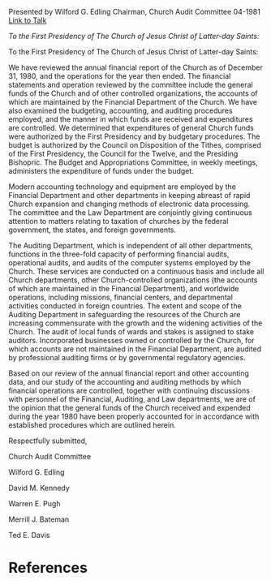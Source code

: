 Presented by Wilford G. Edling
Chairman, Church Audit Committee
04-1981
[Link to Talk](https://www.churchofjesuschrist.org/study/general-conference/1981/04/church-audit-committee-report?lang=eng)

_To the First Presidency of The Church of Jesus Christ of Latter-day Saints:_

To the First Presidency of The Church of Jesus Christ of Latter-day Saints:





We have reviewed the annual financial report of the Church as of December 31, 1980, and the operations for the year then ended. The financial statements and operation reviewed by the committee include the general funds of the Church and of other controlled organizations, the accounts of which are maintained by the Financial Department of the Church. We have also examined the budgeting, accounting, and auditing procedures employed, and the manner in which funds are received and expenditures are controlled. We determined that expenditures of general Church funds were authorized by the First Presidency and by budgetary procedures. The budget is authorized by the Council on Disposition of the Tithes, comprised of the First Presidency, the Council for the Twelve, and the Presiding Bishopric. The Budget and Appropriations Committee, in weekly meetings, administers the expenditure of funds under the budget.

Modern accounting technology and equipment are employed by the Financial Department and other departments in keeping abreast of rapid Church expansion and changing methods of electronic data processing. The committee and the Law Department are conjointly giving continuous attention to matters relating to taxation of churches by the federal government, the states, and foreign governments.

The Auditing Department, which is independent of all other departments, functions in the three-fold capacity of performing financial audits, operational audits, and audits of the computer systems employed by the Church. These services are conducted on a continuous basis and include all Church departments, other Church-controlled organizations (the accounts of which are maintained in the Financial Department), and worldwide operations, including missions, financial centers, and departmental activities conducted in foreign countries. The extent and scope of the Auditing Department in safeguarding the resources of the Church are increasing commensurate with the growth and the widening activities of the Church. The audit of local funds of wards and stakes is assigned to stake auditors. Incorporated businesses owned or controlled by the Church, for which accounts are not maintained in the Financial Department, are audited by professional auditing firms or by governmental regulatory agencies.

Based on our review of the annual financial report and other accounting data, and our study of the accounting and auditing methods by which financial operations are controlled, together with continuing discussions with personnel of the Financial, Auditing, and Law departments, we are of the opinion that the general funds of the Church received and expended during the year 1980 have been properly accounted for in accordance with established procedures which are outlined herein.



Respectfully submitted,

Church Audit Committee

Wilford G. Edling

David M. Kennedy

Warren E. Pugh

Merrill J. Bateman

Ted E. Davis

# References
